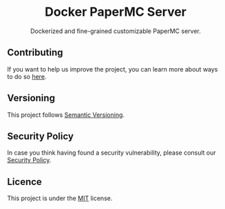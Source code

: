 <h1 align="center">Docker PaperMC Server</h1>

<div align="center">

Dockerized and fine-grained customizable PaperMC server.

</div>

## Contributing

If you want to help us improve the project, you can learn more about ways to do so [here](docs/CONTRIBUTING.md).

## Versioning

This project follows [Semantic Versioning](http://semver.org/).

## Security Policy

In case you think having found a security vulnerability, please consult
our [Security Policy](docs/SECURITY.md).

## Licence

This project is under the [MIT](https://opensource.org/licenses/MIT) license.
